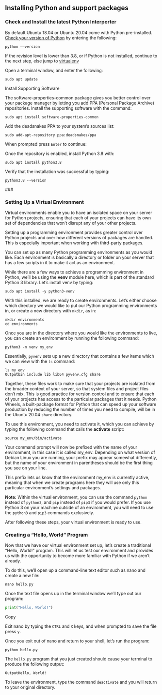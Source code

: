 ## Installing Python and support packages

### Check and Install the latest Python Interperter

By default Ubuntu 18.04 or Ubuntu 20.04 come with Python pre-installed. [Check your version of Python](https://phoenixnap.com/kb/check-python-version) by entering the following:

```output
python ––version
```

If the revision level is lower than 3.8, or if Python is not installed, continue to the next step, else jump to [virtualenv](#viren)

Open a terminal window, and enter the following:

```output
sudo apt update
```

Install Supporting Software

The software-properties-common package gives you better control over your package manager by letting you add PPA (Personal Package Archive) repositories. Install the supporting software with the command:

```output
sudo apt install software-properties-common
```

Add the deadsnakes PPA to your system’s sources list:

```
sudo add-apt-repository ppa:deadsnakes/ppa
```

When prompted press `Enter` to continue:

Once the repository is enabled, install Python 3.8 with:

```
sudo apt install python3.8
```

Verify that the installation was successful by typing:

```
python3.8 --version
```

###<a name="viren"></a>

### Setting Up a Virtual Environment

Virtual environments enable you to have an isolated space on your server for Python projects, ensuring that each of your projects can have its own set of dependencies that won’t disrupt any of your other projects.

Setting up a programming environment provides greater control over Python projects and over how different versions of packages are handled. This is especially important when working with third-party packages.

You can set up as many Python programming environments as you would like. Each environment is basically a directory or folder on your server that has a few scripts in it to make it act as an environment.

While there are a few ways to achieve a programming environment in Python, we’ll be using the **venv** module here, which is part of the standard Python 3 library. Let’s install venv by typing:

```
sudo apt install -y python3-venv
```

With this installed, we are ready to create environments. Let’s either choose which directory we would like to put our Python programming environments in, or create a new directory with `mkdir`, as in:

```
mkdir environments
cd environments
```

Once you are in the directory where you would like the environments to live, you can create an environment by running the following command:

```
python3 -m venv my_env
```

Essentially, `pyvenv` sets up a new directory that contains a few items which we can view with the `ls` command:

```
ls my_env
Outputbin include lib lib64 pyvenv.cfg share
```

Together, these files work to make sure that your projects are isolated from the broader context of your server, so that system files and project files don’t mix. This is good practice for version control and to ensure that each of your projects has access to the particular packages that it needs. Python Wheels, a built-package format for Python that can speed up your software production by reducing the number of times you need to compile, will be in the Ubuntu 20.04 `share` directory.

To use this environment, you need to activate it, which you can achieve by typing the following command that calls the **activate** script:

```
source my_env/bin/activate
```

Your command prompt will now be prefixed with the name of your environment, in this case it is called my_env. Depending on what version of Debian Linux you are running, your prefix may appear somewhat differently, but the name of your environment in parentheses should be the first thing you see on your line.

This prefix lets us know that the environment my_env is currently active, meaning that when we create programs here they will use only this particular environment’s settings and packages.

**Note:** Within the virtual environment, you can use the command `python` instead of `python3`, and `pip` instead of `pip3` if you would prefer. If you use Python 3 on your machine outside of an environment, you will need to use the `python3` and `pip3` commands exclusively.

After following these steps, your virtual environment is ready to use.

### Creating a “Hello, World” Program

Now that we have our virtual environment set up, let’s create a traditional “Hello, World!” program. This will let us test our environment and provides us with the opportunity to become more familiar with Python if we aren’t already.

To do this, we’ll open up a command-line text editor such as nano and create a new file:

```
nano hello.py
```

Once the text file opens up in the terminal window we’ll type out our program:

```python
print("Hello, World!")
```

Copy

Exit nano by typing the `CTRL` and `X` keys, and when prompted to save the file press `y`.

Once you exit out of nano and return to your shell, let’s run the program:

```
python hello.py
```

The `hello.py` program that you just created should cause your terminal to produce the following output:

```
OutputHello, World!
```

To leave the environment, type the command `deactivate` and you will return to your original directory.